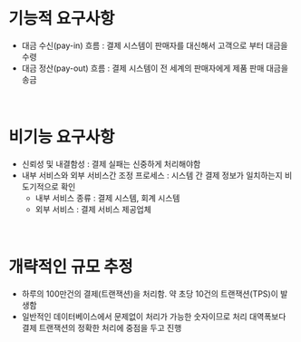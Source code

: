 # 기능적 요구사항

- 대금 수신(pay-in) 흐름 : 결제 시스템이 판매자를 대신해서 고객으로 부터 대금을 수령
- 대금 정산(pay-out) 흐름 : 결제 시스템이 전 세계의 판매자에게 제품 판매 대금을 송금

<br>

# 비기능 요구사항

- 신뢰성 및 내결함성 : 결제 실패는 신중하게 처리해야함
- 내부 서비스와 외부 서비스간 조정 프로세스 : 시스템 간 결제 정보가 일치하는지 비도기적으로 확인
  - 내부 서비스 종류 : 결제 시스템, 회계 시스템
  - 외부 서비스 : 결제 서비스 제공업체

<br>

# 개략적인 규모 추정

- 하루의 100만건의 결제(트랜잭션)을 처리함. 약 초당 10건의 트랜잭션(TPS)이 발생함
- 일반적인 데이터베이스에서 문제없이 처리가 가능한 숫자이므로 처리 대역폭보다 결제 트랜잭션의 정확한 처리에 중점을 두고 진행
